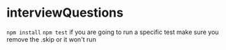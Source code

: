 # interviewQuestions
`npm install`
`npm test`
if you are going to run a specific test make sure you remove the .skip or it won't run
